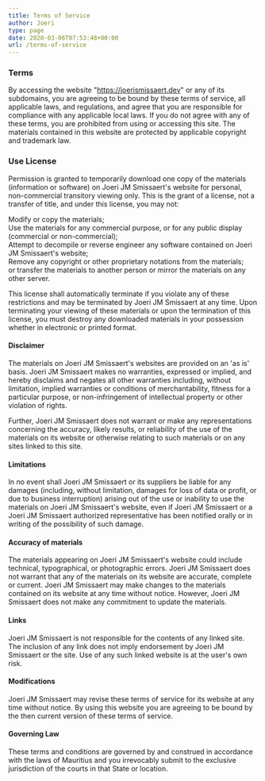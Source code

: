 ```yaml
---
title: Terms of Service
author: Joeri
type: page
date: 2020-03-06T07:53:48+00:00
url: /terms-of-service
---
```

### Terms

By accessing the website "https://joerismissaert.dev" or any of its subdomains, you are agreeing to be bound by these terms of service, all applicable laws, and regulations, and agree that you are responsible for compliance with any applicable local laws. If you do not agree with any of these terms, you are prohibited from using or accessing this site. The materials contained in this website are protected by applicable copyright and trademark law.

### Use License

Permission is granted to temporarily download one copy of the materials (information or software) on Joeri JM Smissaert's website for personal, non-commercial transitory viewing only. This is the grant of a license, not a transfer of title, and under this license, you may not:

Modify or copy the materials;  
Use the materials for any commercial purpose, or for any public display (commercial or non-commercial);  
Attempt to decompile or reverse engineer any software contained on Joeri JM Smissaert's website;  
Remove any copyright or other proprietary notations from the materials;  
or transfer the materials to another person or mirror the materials on any other server.

This license shall automatically terminate if you violate any of these restrictions and may be terminated by Joeri JM Smissaert at any time. Upon terminating your viewing of these materials or upon the termination of this license, you must destroy any downloaded materials in your possession whether in electronic or printed format.

#### Disclaimer

The materials on Joeri JM Smissaert's websites are provided on an 'as is' basis. Joeri JM Smissaert makes no warranties, expressed or implied, and hereby disclaims and negates all other warranties including, without limitation, implied warranties or conditions of merchantability, fitness for a particular purpose, or non-infringement of intellectual property or other violation of rights.

Further, Joeri JM Smissaert does not warrant or make any representations concerning the accuracy, likely results, or reliability of the use of the materials on its website or otherwise relating to such materials or on any sites linked to this site.

#### Limitations

In no event shall Joeri JM Smissaert or its suppliers be liable for any damages (including, without limitation, damages for loss of data or profit, or due to business interruption) arising out of the use or inability to use the materials on Joeri JM Smissaert's website, even if Joeri JM Smissaert or a Joeri JM Smissaert authorized representative has been notified orally or in writing of the possibility of such damage. 

#### Accuracy of materials

The materials appearing on Joeri JM Smissaert's website could include technical, typographical, or photographic errors. Joeri JM Smissaert does not warrant that any of the materials on its website are accurate, complete or current. Joeri JM Smissaert may make changes to the materials contained on its website at any time without notice. However, Joeri JM Smissaert does not make any commitment to update the materials.

#### Links

Joeri JM Smissaert is not responsible for the contents of any linked site. The inclusion of any link does not imply endorsement by Joeri JM Smissaert or the site. Use of any such linked website is at the user's own risk.

#### Modifications

Joeri JM Smissaert may revise these terms of service for its website at any time without notice. By using this website you are agreeing to be bound by the then current version of these terms of service.

#### Governing Law

These terms and conditions are governed by and construed in accordance with the laws of Mauritius and you irrevocably submit to the exclusive jurisdiction of the courts in that State or location.